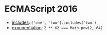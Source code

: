 ECMAScript 2016
===============

- [includes](https://github.com/tc39/Array.prototype.includes/): `['one', 'two'].includes('two')`
- [exponentiation](https://github.com/rwaldron/exponentiation-operator): `2 ** 62 === Math.pow(2, 64)`
